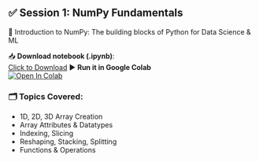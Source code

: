 ## ✅ Session 1: NumPy Fundamentals

📘 Introduction to NumPy: The building blocks of Python for Data Science & ML

📥 **Download notebook (.ipynb)**:  
[Click to Download](https://raw.githubusercontent.com/santhoshkumar122334455/python-_basic_-to-_advance/main/07_Data_Science_Libraries/Session1_NumPy_Fundamentals.ipynb)
▶️ **Run it in Google Colab**  
[![Open In Colab](https://colab.research.google.com/assets/colab-badge.svg)](https://colab.research.google.com/github/santhoshkumar122334455/python-_basic_-to-_advance/blob/main/07_Data_Science_Libraries/numpyfundamentals%20(1).ipynb)

### 🗂️ Topics Covered:
- 1D, 2D, 3D Array Creation
- Array Attributes & Datatypes
- Indexing, Slicing
- Reshaping, Stacking, Splitting
- Functions & Operations
